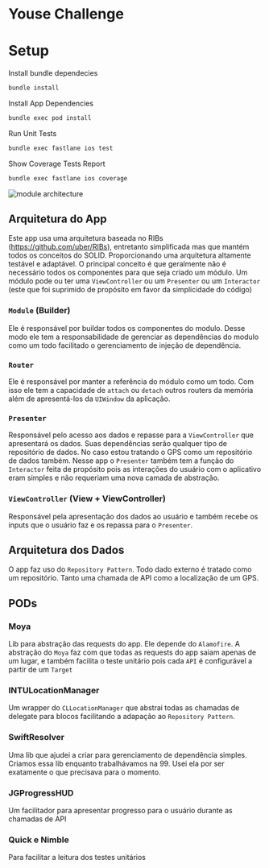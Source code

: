 # Youse Challenge

# Setup

Install bundle dependecies
```sh
bundle install
```
Install App Dependencies
```sh
bundle exec pod install
```

Run Unit Tests
```sh
bundle exec fastlane ios test
```

Show Coverage Tests Report
```sh
bundle exec fastlane ios coverage
```



![module architecture](https://raw.githubusercontent.com/paulomendes/youse-challenge/master/module-architecture.png)

## Arquitetura do App

Este app usa uma arquitetura baseada no RIBs (https://github.com/uber/RIBs), entretanto simplificada mas que mantém todos os conceitos do SOLID. Proporcionando uma arquitetura altamente testável e adaptável. O principal conceito é que geralmente não é necessário todos os componentes para que seja criado um módulo. Um módulo pode ou ter uma `ViewController` ou um `Presenter` ou um `Interactor` (este que foi suprimido de propósito em favor da simplicidade do código)

### `Module` (Builder)

Ele é responsável por buildar todos os componentes do modulo. Desse modo ele tem a responsabilidade de gerenciar as dependências do modulo como um todo facilitado o gerenciamento de injeção de dependência.

### `Router`

Ele é responsável por manter a referência do módulo como um todo. Com isso ele tem a capacidade de `attach` ou `detach` outros routers da memória além de apresentá-los da `UIWindow` da aplicação.

### `Presenter`

Responsável pelo acesso aos dados e repasse para a `ViewController` que apresentará os dados. Suas dependências serão qualquer tipo de repositório de dados. No caso estou tratando o GPS como um repositório de dados também. Nesse app o `Presenter` também tem a função do `Interactor` feita de propósito pois as interações do usuário com o aplicativo eram simples e não requeriam uma nova camada de abstração.

### `ViewController` (View + ViewController)

Responsável pela apresentação dos dados ao usuário e também recebe os inputs que o usuário faz e os repassa para o `Presenter`.

## Arquitetura dos Dados

O app faz uso do `Repository Pattern`. Todo dado externo é tratado como um repositório. Tanto uma chamada de API como a localização de um GPS.

## PODs

### Moya

Lib para abstração das requests do app. Ele depende do `Alamofire`. A abstração do `Moya` faz com que todas as requests do app saiam apenas de um lugar, e também facilita o teste unitário pois cada `API` é configurável a partir de um `Target`

### INTULocationManager

Um wrapper do `CLLocationManager` que abstrai todas as chamadas de delegate para blocos facilitando a adapação ao `Repository Pattern`.

### SwiftResolver

Uma lib que ajudei a criar para gerenciamento de dependência simples. Criamos essa lib enquanto trabalhávamos na 99. Usei ela por ser exatamente o que precisava para o momento.

### JGProgressHUD

Um facilitador para apresentar progresso para o usuário durante as chamadas de API

### Quick e Nimble

Para facilitar a leitura dos testes unitários
